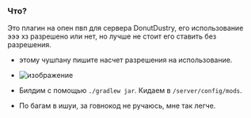 ### Что?
Это плагин на опен пвп для сервера DonutDustry, его использование эээ хз разрешено или нет, но лучше не стоит его ставить без разрешения.
- этому чушпану пишите насчет разрешения на использование.
- ![изображение](https://github.com/user-attachments/assets/854c8fd7-6f14-4dfd-b92f-d4b4301eb19c)

- Билдим с помощью `./gradlew jar`.
Кидаем в `/server/config/mods`.
- По багам в ишуи, за говнокод не ручаюсь, мне так легче.
